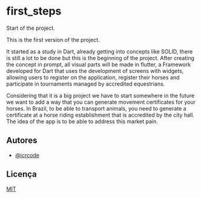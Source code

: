 # first_steps
Start of the project.

This is the first version of the project.

It started as a study in Dart, already getting into concepts like SOLID, there is still a lot to be done but this is the beginning of the project.
After creating the concept in prompt, all visual parts will be made in flutter, a Framework developed for Dart that uses the development of screens with widgets, allowing users to register on the application, register their horses and participate in tournaments managed by accredited equestrians.

Considering that it is a big project we have to start somewhere in the future we want to add a way that you can generate movement certificates for your horses. In Brazil, to be able to transport animals, you need to generate a certificate at a horse riding establishment that is accredited by the city hall. The idea of ​​the app is to be able to address this market pain.
## Autores

- [@icrcode](https://www.github.com/icrcode)


## Licença

[MIT](https://choosealicense.com/licenses/mit/)

